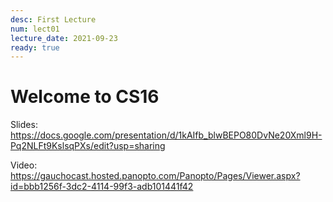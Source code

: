 ```yaml
---
desc: First Lecture
num: lect01
lecture_date: 2021-09-23
ready: true
---
```


# Welcome to CS16

Slides: <https://docs.google.com/presentation/d/1kAIfb_blwBEPO80DvNe20Xml9H-Pq2NLFt9KslsqPXs/edit?usp=sharing>

Video: <https://gauchocast.hosted.panopto.com/Panopto/Pages/Viewer.aspx?id=bbb1256f-3dc2-4114-99f3-adb101441f42>

